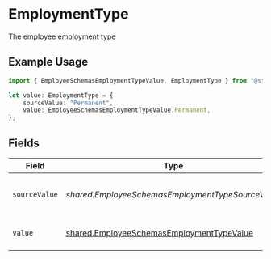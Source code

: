 # EmploymentType

The employee employment type

## Example Usage

```typescript
import { EmployeeSchemasEmploymentTypeValue, EmploymentType } from "@stackone/stackone-client-ts/sdk/models/shared";

let value: EmploymentType = {
    sourceValue: "Permanent",
    value: EmployeeSchemasEmploymentTypeValue.Permanent,
};
```

## Fields

| Field                                                                                                         | Type                                                                                                          | Required                                                                                                      | Description                                                                                                   | Example                                                                                                       |
| ------------------------------------------------------------------------------------------------------------- | ------------------------------------------------------------------------------------------------------------- | ------------------------------------------------------------------------------------------------------------- | ------------------------------------------------------------------------------------------------------------- | ------------------------------------------------------------------------------------------------------------- |
| `sourceValue`                                                                                                 | *shared.EmployeeSchemasEmploymentTypeSourceValue*                                                             | :heavy_minus_sign:                                                                                            | The source value of the employment type.                                                                      | Permanent                                                                                                     |
| `value`                                                                                                       | [shared.EmployeeSchemasEmploymentTypeValue](../../../sdk/models/shared/employeeschemasemploymenttypevalue.md) | :heavy_minus_sign:                                                                                            | The type of the employment.                                                                                   | permanent                                                                                                     |
